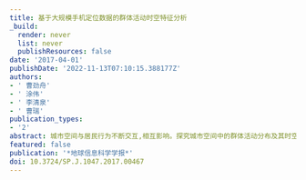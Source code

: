 ```yaml
---
title: 基于大规模手机定位数据的群体活动时空特征分析
_build:
  render: never
  list: never
  publishResources: false
date: '2017-04-01'
publishDate: '2022-11-13T07:10:15.388177Z'
authors:
- ' 曹劲舟'
- ' 涂伟'
- ' 李清泉'
- ' 曹瑞'
publication_types:
- '2'
abstract: 城市空间与居民行为不断交互,相互影响。探究城市空间中的群体活动分布及其时空变化能够帮助数据驱动的城市规划与城市治理。基于大数据的时空间群体活动研究是当前时空大数据研究的一个热点。本文以深圳市为例,基于约1000万手机用户在某一工作日的基站尺度的手机定位数据,识别用户停留位置和停留活动,重建活动语义信息,分析用户的停留点和停留活动的分布差异,研究群体活动的时空分布模式,探讨人群活动模式的多样分布特征。研究表明：停留位置和活动分布存在差异,每人每天平均的停留个数约为2.1个,而每人每天平均从事的活动约为3.4个;不同类型的活动在时间上存在波动;群体活动存在空间分异特征,整体上服从&ldquo;空间幂律&rdquo;。本研究揭示了城市空间中群体活动的多样性及其时空分布特征,对于城市居民活动研究、城市交通优化和城市规划具有重要的意义。
featured: false
publication: '*地球信息科学学报*'
doi: 10.3724/SP.J.1047.2017.00467
---
```


